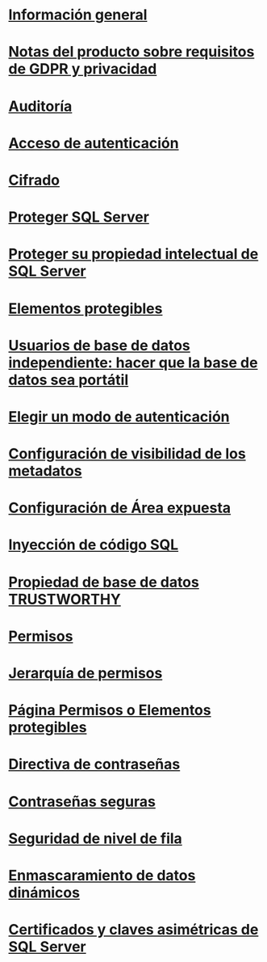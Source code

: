 # [Información general](security-center-for-sql-server-database-engine-and-azure-sql-database.md)  
# [Notas del producto sobre requisitos de GDPR y privacidad](microsoft-sql-and-the-gdpr-requirements.md) 
# [Auditoría](../../relational-databases/security/auditing/sql-server-audit-database-engine.md)
# [Acceso de autenticación](../../relational-databases/security/authentication-access/getting-started-with-database-engine-permissions.md)
# [Cifrado](../../relational-databases/security/encryption/sql-server-encryption.md)
# [Proteger SQL Server](securing-sql-server.md)  
# [Proteger su propiedad intelectual de SQL Server](protecting-your-sql-server-intellectual-property.md)  
# [Elementos protegibles](securables.md)  
# [Usuarios de base de datos independiente: hacer que la base de datos sea portátil](contained-database-users-making-your-database-portable.md)  
# [Elegir un modo de autenticación](choose-an-authentication-mode.md)  
# [Configuración de visibilidad de los metadatos](metadata-visibility-configuration.md)  
# [Configuración de Área expuesta](surface-area-configuration.md)  
# [Inyección de código SQL](sql-injection.md)  
# [Propiedad de base de datos TRUSTWORTHY](trustworthy-database-property.md)  
# [Permisos](permissions-database-engine.md)  
# [Jerarquía de permisos](permissions-hierarchy-database-engine.md)  
# [Página Permisos o Elementos protegibles](permissions-or-securables-page.md)  
# [Directiva de contraseñas](password-policy.md)  
# [Contraseñas seguras](strong-passwords.md)  
# [Seguridad de nivel de fila](row-level-security.md)  
# [Enmascaramiento de datos dinámicos](dynamic-data-masking.md)  
# [Certificados y claves asimétricas de SQL Server](sql-server-certificates-and-asymmetric-keys.md)  
